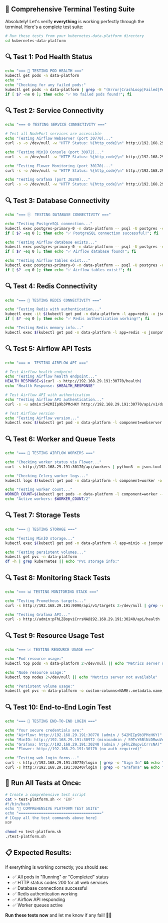## 🧪 **Comprehensive Terminal Testing Suite**

Absolutely! Let's verify **everything** is working perfectly through the terminal. Here's a complete test suite:

```bash
# Run these tests from your kubernetes-data-platform directory
cd kubernetes-data-platform
```

## 🔍 **Test 1: Pod Health Status**

```bash
echo "=== 🏥 TESTING POD HEALTH ==="
kubectl get pods -n data-platform
echo ""
echo "Checking for any failed pods:"
kubectl get pods -n data-platform | grep -E "(Error|CrashLoop|Failed|Pending)"
if [ $? -ne 0 ]; then echo "✅ No failed pods found!"; fi
```

## 🔍 **Test 2: Service Connectivity**

```bash
echo "=== 🌐 TESTING SERVICE CONNECTIVITY ==="

# Test all NodePort services are accessible
echo "Testing Airflow Webserver (port 30770)..."
curl -s -o /dev/null -w "HTTP Status: %{http_code}\n" http://192.168.29.191:30770/health

echo "Testing MinIO Console (port 30972)..."
curl -s -o /dev/null -w "HTTP Status: %{http_code}\n" http://192.168.29.191:30972

echo "Testing Flower Monitoring (port 30170)..."
curl -s -o /dev/null -w "HTTP Status: %{http_code}\n" http://192.168.29.191:30170

echo "Testing Grafana (port 30240)..."
curl -s -o /dev/null -w "HTTP Status: %{http_code}\n" http://192.168.29.191:30240/api/health
```

## 🔍 **Test 3: Database Connectivity**

```bash
echo "=== 🗄️  TESTING DATABASE CONNECTIVITY ==="

echo "Testing PostgreSQL connection..."
kubectl exec postgres-primary-0 -n data-platform -- psql -U postgres -c "SELECT version();" 2>/dev/null
if [ $? -eq 0 ]; then echo "✅ PostgreSQL connection successful!"; fi

echo "Testing Airflow database exists..."
kubectl exec postgres-primary-0 -n data-platform -- psql -U postgres -c "\l" | grep airflow
if [ $? -eq 0 ]; then echo "✅ Airflow database found!"; fi

echo "Testing Airflow tables exist..."
kubectl exec postgres-primary-0 -n data-platform -- psql -U postgres -d airflow -c "\dt" | grep -E "(dag|task)"
if [ $? -eq 0 ]; then echo "✅ Airflow tables exist!"; fi
```

## 🔍 **Test 4: Redis Connectivity**

```bash
echo "=== 💾 TESTING REDIS CONNECTIVITY ==="

echo "Testing Redis with authentication..."
kubectl exec -it $(kubectl get pod -n data-platform -l app=redis -o jsonpath='{.items[0].metadata.name}') -n data-platform -- redis-cli -a R7gsbtx78QruxpXbn7irE33gLwWib7Az ping
if [ $? -eq 0 ]; then echo "✅ Redis authentication working!"; fi

echo "Testing Redis memory info..."
kubectl exec $(kubectl get pod -n data-platform -l app=redis -o jsonpath='{.items[0].metadata.name}') -n data-platform -- redis-cli -a R7gsbtx78QruxpXbn7irE33gLwWib7Az info memory | head -5
```

## 🔍 **Test 5: Airflow API Tests**

```bash
echo "=== ⚙️  TESTING AIRFLOW API ==="

# Test Airflow health endpoint
echo "Testing Airflow health endpoint..."
HEALTH_RESPONSE=$(curl -s http://192.168.29.191:30770/health)
echo "Health Response: $HEALTH_RESPONSE"

# Test Airflow API with authentication
echo "Testing Airflow API authentication..."
curl -s -u admin:542MIIp9b3PMcHKY http://192.168.29.191:30770/api/v1/dags | head -100

# Test Airflow version
echo "Testing Airflow version..."
kubectl exec $(kubectl get pod -n data-platform -l component=webserver -o jsonpath='{.items[0].metadata.name}') -n data-platform -- airflow version
```

## 🔍 **Test 6: Worker and Queue Tests**

```bash
echo "=== 👷 TESTING AIRFLOW WORKERS ==="

echo "Checking worker status via Flower..."
curl -s http://192.168.29.191:30170/api/workers | python3 -m json.tool

echo "Checking Celery worker logs..."
kubectl logs $(kubectl get pod -n data-platform -l component=worker -o jsonpath='{.items[0].metadata.name}') -n data-platform --tail=5

echo "Testing worker count..."
WORKER_COUNT=$(kubectl get pods -n data-platform -l component=worker --no-headers | wc -l)
echo "Active workers: $WORKER_COUNT/2"
```

## 🔍 **Test 7: Storage Tests**

```bash
echo "=== 💾 TESTING STORAGE ==="

echo "Testing MinIO storage..."
kubectl exec $(kubectl get pod -n data-platform -l app=minio -o jsonpath='{.items[0].metadata.name}') -n data-platform -- ls -la /data

echo "Testing persistent volumes..."
kubectl get pvc -n data-platform
df -h | grep kubernetes || echo "PVC storage info:"
```

## 🔍 **Test 8: Monitoring Stack Tests**

```bash
echo "=== 📊 TESTING MONITORING STACK ==="

echo "Testing Prometheus targets..."
curl -s http://192.168.29.191:9090/api/v1/targets 2>/dev/null | grep -o '"health":"[^"]*"' | head -5 || echo "Testing Prometheus via port-forward..."

echo "Testing Grafana API..."
curl -s http://admin:pFhLZ8opviCrrsNA@192.168.29.191:30240/api/health | python3 -m json.tool
```

## 🔍 **Test 9: Resource Usage Test**

```bash
echo "=== 📈 TESTING RESOURCE USAGE ==="

echo "Pod resource usage:"
kubectl top pods -n data-platform 2>/dev/null || echo "Metrics server not available"

echo "Node resource usage:"
kubectl top nodes 2>/dev/null || echo "Metrics server not available"

echo "Persistent volume usage:"
kubectl get pvc -n data-platform -o custom-columns=NAME:.metadata.name,STATUS:.status.phase,CAPACITY:.status.capacity.storage
```

## 🔍 **Test 10: End-to-End Login Test**

```bash
echo "=== 🔐 TESTING END-TO-END LOGIN ==="

echo "Your secure credentials are:"
echo "Airflow: http://192.168.29.191:30770 (admin / 542MIIp9b3PMcHKY)"
echo "MinIO: http://192.168.29.191:30972 (minioadmin / S9TvY6BlNzDMwuVeJOn5lfLMmDNJo9RO)" 
echo "Grafana: http://192.168.29.191:30240 (admin / pFhLZ8opviCrrsNA)"
echo "Flower: http://192.168.29.191:30170 (no auth required)"

echo "Testing web login forms..."
curl -s http://192.168.29.191:30770/login | grep -o "Sign In" && echo "✅ Airflow login page loads"
curl -s http://192.168.29.191:30240/login | grep -o "Grafana" && echo "✅ Grafana login page loads"
```

## 🚀 **Run All Tests at Once:**

```bash
# Create a comprehensive test script
cat > test-platform.sh << 'EOF'
#!/bin/bash
echo "🧪 COMPREHENSIVE PLATFORM TEST SUITE"
echo "====================================="
# [Copy all the test commands above here]
EOF

chmod +x test-platform.sh
./test-platform.sh
```

## 📋 **Expected Results:**

If everything is working correctly, you should see:
- ✅ All pods in "Running" or "Completed" status
- ✅ HTTP status codes 200 for all web services
- ✅ Database connections successful
- ✅ Redis authentication working
- ✅ Airflow API responding
- ✅ Worker queues active

**Run these tests now** and let me know if any fail! 🔬🚀